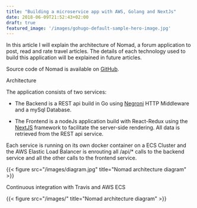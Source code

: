 ```yaml
---
title: "Building a microservice app with AWS, Golang and NextJs"
date: 2018-06-09T21:52:43+02:00
draft: true
featured_image: '/images/gohugo-default-sample-hero-image.jpg'
---
```


In this article I will explain the architecture of Nomad, a forum application to post, read and rate travel articles. The details of each technology used to build this application will be explained in future articles.

Source code of Nomad is available on <a href="https://github.com/nomad-project/" target="_blank">GitHub</a>.


Architecture

The application consists of two services:

- The Backend is a REST api build in Go using <a href="https://github.com/urfave/negroni" target="_blank">Negroni</a> HTTP Middleware and a mySql Database.

- The Frontend is a nodeJs application build with React-Redux using the <a href="https://github.com/zeit/next.js" target="_blank">NextJS</a> framework to facilitate the server-side rendering. All data is retrieved from the REST api service.

Each service is running on its own docker container on a ECS Cluster and the AWS Elastic Load Balancer is enrouting all /api/* calls to the backend service and all the other calls to the frontend service.

{{< figure src="/images/diagram.jpg" title="Nomad architecture diagram" >}}

Continuous integration with Travis and AWS ECS



{{< figure src="/images/" title="Nomad architecture diagram" >}}